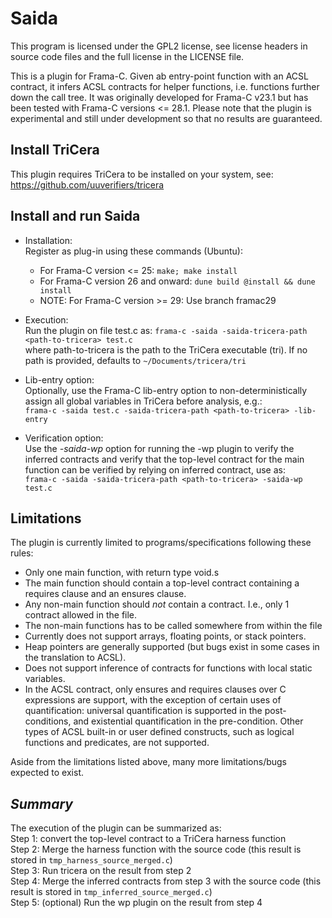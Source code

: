 # Saida

This program is licensed under the GPL2 license, see license headers in source code files
and the full license in the LICENSE file.

This is a plugin for Frama-C. Given ab entry-point function with an ACSL contract, it infers
ACSL contracts for helper functions, i.e. functions further down the call tree. It was
originally developed for Frama-C v23.1 but has been tested with Frama-C versions <= 28.1.
Please note that the plugin is experimental and still under development so that no results
are guaranteed.


## Install TriCera  
This plugin requires TriCera to be installed on your system, see:  
https://github.com/uuverifiers/tricera  


## Install and run Saida

* Installation:  
Register as plug-in using these commands (Ubuntu):

	* For Frama-C version <= 25:
```make; make install```
	* For Frama-C version 26 and onward:
```dune build @install && dune install```
	* NOTE: For Frama-C version >= 29: Use branch framac29

* Execution:  
Run the plugin on file test.c as: 
```frama-c -saida -saida-tricera-path <path-to-tricera> test.c```  
where path-to-tricera is the path to the TriCera executable (tri). If no path is provided, defaults to `~/Documents/tricera/tri`

* Lib-entry option:  
Optionally, use the Frama-C lib-entry option to non-deterministically assign all global
  variables in TriCera before analysis, e.g.:  
```frama-c -saida test.c -saida-tricera-path <path-to-tricera> -lib-entry```

* Verification option:  
Use the *-saida-wp* option for running the -wp plugin to verify the inferred contracts and verify that the top-level
  contract for the main function can be verified by relying on inferred contract, use as:  
  ```frama-c -saida -saida-tricera-path <path-to-tricera> -saida-wp test.c```


## Limitations
The plugin is currently limited to programs/specifications following these rules:
* Only one main function, with return type void.s
* The main function should contain a top-level contract containing a requires
  clause and an ensures clause.
* Any non-main function should _not_ contain a contract.
  I.e., only 1 contract allowed in the file.
* The non-main functions has to be called somewhere from within the file
* Currently does not support arrays, floating points, or stack pointers.
* Heap pointers are generally supported (but bugs exist in some cases in the translation to ACSL).
* Does not support inference of contracts for functions with local static variables.
* In the ACSL contract, only ensures and requires clauses over C expressions are support, with the exception of certain uses of quantification: universal quantification is supported in the post-conditions, and existential quantification in the pre-condition. 
  Other types of ACSL built-in or user defined constructs, such as logical functions and predicates, are not supported.
  

Aside from the limitations listed above, many more limitations/bugs expected to exist.  

## *Summary*  
The execution of the plugin can be summarized as:  
Step 1: convert the top-level contract to a TriCera harness function  
Step 2: Merge the harness function with the source code (this result is stored in `tmp_harness_source_merged.c`)  
Step 3: Run tricera on the result from step 2  
Step 4: Merge the inferred contracts from step 3 with the source code (this result is stored in `tmp_inferred_source_merged.c`)  
Step 5: (optional) Run the wp plugin on the result from step 4
